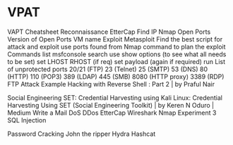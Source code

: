 # VPAT
VAPT Cheatsheet
Reconnaissance 
EtterCap
Find IP
Nmap
Open Ports
Version of Open Ports
VM name 
Exploit
Metasploit
Find the best script for attack and exploit 
use ports found from Nmap command to plan the exploit
Commands list
msfconsole
search <port name with version>
use <index of attack>
show options (to see what all needs to be set)
set LHOST RHOST (if req)
set payload (again if required)
run
List of unprotected ports
20/21 (FTP) 
23 (Telnet) 
25 (SMTP) 
53 (DNS)
80 (HTTP)
110 (POP3)
389 (LDAP)
445 (SMB)
8080 (HTTP proxy)
3389 (RDP)
FTP Attack Example 
Hacking with Reverse Shell : Part 2 | by Praful Nair





Social Engineering 
SET: Credential Harvesting using Kali Linux: Credential Harvesting Using SET (Social Engineering Toolkit) | by Keren N Oduro | Medium 
Write a Mail
DoS DDos
EtterCap 
Wireshark
Nmap
Experiment 3 
SQL Injection


Password Cracking
John the ripper 
Hydra
Hashcat 

